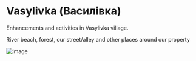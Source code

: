 # Vasylivka (Василівка)
Enhancements and activities in Vasylivka village.

River beach, forest, our street/alley and other places around our property

![image](https://github.com/user-attachments/assets/cd080864-c7e6-49e8-8f34-82f3e40c4c84)
